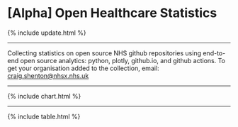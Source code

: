<script src="https://cdn.plot.ly/plotly-latest.min.js"></script>
<style>
table.dataframe, .dataframe th, .dataframe td {
  border: none;
  border-bottom: 1px solid #C8C8C8;
  border-collapse: collapse;
  text-align:left;
  padding: 10px;
  margin-bottom: 40px;
  font-size: 0.9em;
}
.dataframe summary {
  border: none;
  border-bottom: 1px solid #C8C8C8;
  border-collapse: collapse;
  text-align:left;
  padding: 10px;
  margin-bottom: 40px;
  font-size: 0.5em;
}
</style>

# [Alpha] Open Healthcare Statistics

{% include update.html %}

---

Collecting statistics on open source NHS github repositories using end-to-end open source analytics: python, plotly, github.io, and github actions. To get your organisation added to the collection, email: [craig.shenton@nhsx.nhs.uk](mailto:craig.shenton@nhsx.nhs.uk)

---

{% include chart.html %}

---

{% include table.html %}

